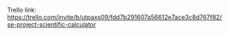 Trello link: https://trello.com/invite/b/utpaxs09/fdd7b291607a56612e7ace3c8d767f82/se-project-scientific-calculator <br />
